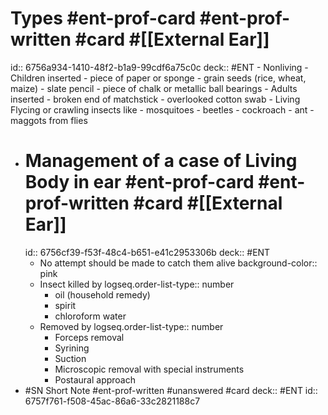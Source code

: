 # Types #ent-prof-card #ent-prof-written #card #[[External Ear]]

id:: 6756a934-1410-48f2-b1a9-99cdf6a75c0c
deck:: #ENT
	- Nonliving
		- Children inserted
			- piece of paper or sponge
			- grain seeds (rice, wheat, maize)
			- slate pencil
			- piece of chalk or metallic ball bearings
		- Adults inserted
			- broken end of matchstick
			- overlooked cotton swab
	- Living
	  Flycing or crawling insects like
		- mosquitoes
		- beetles
		- cockroach
		- ant
		- maggots from flies
- # Management of a case of Living Body in ear #ent-prof-card #ent-prof-written #card #[[External Ear]]
  id:: 6756cf39-f53f-48c4-b651-e41c2953306b
  deck:: #ENT
	- No attempt should be made to catch them alive
	  background-color:: pink
	- Insect killed by
	  logseq.order-list-type:: number
		- oil (household remedy)
		- spirit
		- chloroform water
	- Removed by
	  logseq.order-list-type:: number
		- Forceps removal
		- Syrining
		- Suction
		- Microscopic removal with special instruments
		- Postaural approach
- #SN Short Note #ent-prof-written #unanswered #card
  deck:: #ENT
  id:: 6757f761-f508-45ac-86a6-33c2821188c7